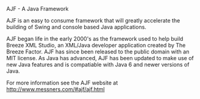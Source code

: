 AJF - A Java Framework

AJF is an easy to consume framework that will greatly accelerate the building of Swing and console based Java applications.

AJF began life in the early 2000's as the framework used to help build Breeze XML Studio, an XML/Java developer application created by The Breeze Factor. AJF has since been released to the public domain with an MIT license. As Java has advanced, AJF has been updated to make use of new Java features and is compatiable with Java 6 and newer versions of Java.

For more information see the AJF website at http://www.messners.com/#ajf/ajf.html
